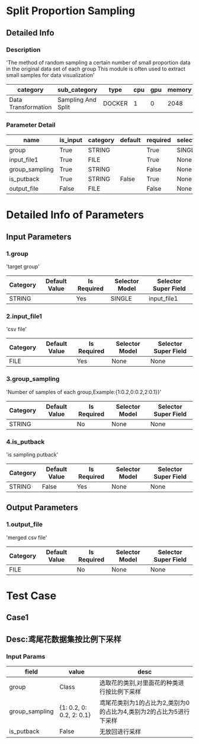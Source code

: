 # Split Proportion Sampling
## Detailed Info
### Description
'The method of random sampling a certain number of small proportion data in the original data set of each group This module is often used to extract small samples for data visualization'


| category | sub_category | type | cpu | gpu | memory | pipe_status |
| --- | --- | --- | --- | --- | --- | --- |
| Data Transformation | Sampling And Split | DOCKER | 1 | 0 | 2048 | allow |


### Parameter Detail

| name | is_input | category | default | required | selector_model |
| --- | --- | --- | --- | --- | --- |
| group | True | STRING |  | True | SINGLE |
| input_file1 | True | FILE |  | True | None |
| group_sampling | True | STRING |  | False | None |
| is_putback | True | STRING | False | True | None |
| output_file | False | FILE |  | False | None |


# Detailed Info of Parameters
## Input Parameters
### 1.group
'target group'


| Category | Default Value | Is Required | Selector Model | Selector Super Field |
| --- | --- | --- | --- | --- |
| STRING |  | Yes | SINGLE | input_file1 |


### 2.input_file1
'csv file'


| Category | Default Value | Is Required | Selector Model | Selector Super Field |
| --- | --- | --- | --- | --- |
| FILE |  | Yes | None | None |


### 3.group_sampling
'Number of samples of each group,Example:{1:0.2,0:0.2,2:0.1}}'


| Category | Default Value | Is Required | Selector Model | Selector Super Field |
| --- | --- | --- | --- | --- |
| STRING |  | No | None | None |


### 4.is_putback
'is sampling putback'


| Category | Default Value | Is Required | Selector Model | Selector Super Field |
| --- | --- | --- | --- | --- |
| STRING | False | Yes | None | None |


## Output Parameters
### 1.output_file
'merged csv file'


| Category | Default Value | Is Required | Selector Model | Selector Super Field |
| --- | --- | --- | --- | --- |
| FILE |  | No | None | None |



# Test Case
## Case1
## Desc:鸢尾花数据集按比例下采样
### Input Params

| field | value | desc |
| --- | --- | --- |
| group | Class | 选取花的类别,对里面花的种类进行按比例下采样 |
| group_sampling | {1: 0.2, 0: 0.2, 2: 0.1} | 鸢尾花类别为1的占比为2,类别为0的占比为4,类别为2的占比为5进行下采样 |
| is_putback | False | 无放回进行采样 |



